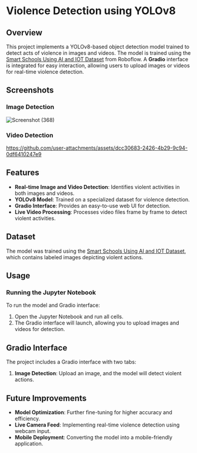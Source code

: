 # Violence Detection using YOLOv8

## Overview
This project implements a YOLOv8-based object detection model trained to detect acts of violence in images and videos. The model is trained using the [Smart Schools Using AI and IOT Dataset]([https://universe.roboflow.com/ds/3cUl9dgLas?key=WKeQTMC4Sl](https://universe.roboflow.com/project-hw9bc/smart-schools-using-ai-and-iot3)) from Roboflow. A **Gradio** interface is integrated for easy interaction, allowing users to upload images or videos for real-time violence detection.

## Screenshots
### Image Detection
![Screenshot (368)](https://github.com/user-attachments/assets/64e8b23e-573f-496c-a75e-61c649a24bed)

### Video Detection

https://github.com/user-attachments/assets/dcc30683-2426-4b29-9c94-0df6410247e9

## Features
- **Real-time Image and Video Detection**: Identifies violent activities in both images and videos.
- **YOLOv8 Model**: Trained on a specialized dataset for violence detection.
- **Gradio Interface**: Provides an easy-to-use web UI for detection.
- **Live Video Processing**: Processes video files frame by frame to detect violent activities.

## Dataset
The model was trained using the [Smart Schools Using AI and IOT Dataset]((https://universe.roboflow.com/project-hw9bc/smart-schools-using-ai-and-iot3)), which contains labeled images depicting violent actions.

## Usage
### Running the Jupyter Notebook
To run the model and Gradio interface:

1. Open the Jupyter Notebook and run all cells.
2. The Gradio interface will launch, allowing you to upload images and videos for detection.


## Gradio Interface
The project includes a Gradio interface with two tabs:
1. **Image Detection**: Upload an image, and the model will detect violent actions.

## Future Improvements
- **Model Optimization**: Further fine-tuning for higher accuracy and efficiency.
- **Live Camera Feed**: Implementing real-time violence detection using webcam input.
- **Mobile Deployment**: Converting the model into a mobile-friendly application.


